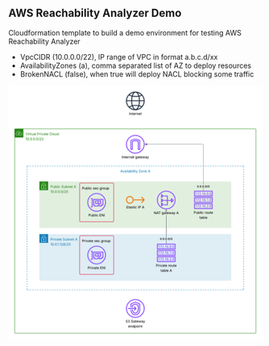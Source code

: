 ## AWS Reachability Analyzer Demo

Cloudformation template to build a demo environment for testing AWS Reachability Analyzer

* VpcCIDR (10.0.0.0/22), IP range of VPC in format a.b.c.d/xx
* AvailabilityZones (a), comma separated list of AZ to deploy resources
* BrokenNACL (false), when true will deploy NACL blocking some traffic

![VPC diagram](./diagram.png)

